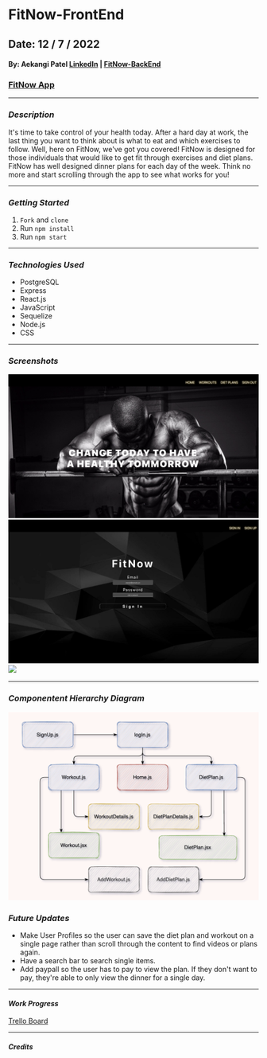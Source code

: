 # FitNow-FrontEnd

## Date: 12 / 7 / 2022

#### By: Aekangi Patel [LinkedIn](https://www.linkedin.com/in/aekangipatel/) | [FitNow-BackEnd](https://github.com/Aekangi/FitNow-BackEnd)

### [FitNow App](https://main.d1pe52f8thbmyf.amplifyapp.com/)

---

### **_Description_**

It's time to take control of your health today. After a hard day at work, the last thing you want to think about is what to eat and which exercises to follow. Well, here on FitNow, we've got you covered! FitNow is designed for those individuals that would like to get fit through exercises and diet plans. FitNow has well designed dinner plans for each day of the week. Think no more and start scrolling through the app to see what works for you!

---

### **_Getting Started_**

1. `Fork` and `clone`
2. Run `npm install`
3. Run `npm start`

---

### **_Technologies Used_**

- PostgreSQL
- Express
- React.js
- JavaScript
- Sequelize
- Node.js
- CSS

---

### **_Screenshots_**

![](assets/HomePage.png)
![](assets/loginPage.png)
![](assets/workoutPage.png)

---

### **_Componentent Hierarchy Diagram_**

![](assets/FitNowCHD.png)

### **_Future Updates_**

- Make User Profiles so the user can save the diet plan and workout on a single page rather than scroll through the content to find videos or plans again.
- Have a search bar to search single items.
- Add paypall so the user has to pay to view the plan. If they don't want to pay, they're able to only view the dinner for a single day.

---

#### **_Work Progress_**

[Trello Board](https://trello.com/b/A2NWRgj5/fitnow)

---

#### **_Credits_**
